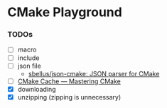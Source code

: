 CMake Playground
================
### TODOs
- [ ] macro
- [ ] include
- [ ] json file
  - [sbellus/json-cmake: JSON parser for CMake](https://github.com/sbellus/json-cmake)
- [ ] [CMake Cache — Mastering CMake](https://cmake.org/cmake/help/book/mastering-cmake/chapter/CMake%20Cache.html)
- [x] downloading
- [x] unzipping (zipping is unnecessary)

